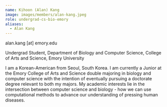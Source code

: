 ```yaml
---
name: Kihoon (Alan) Kang
image: images/members/alan-kang.jpeg
role: undergrad-cs-bio-emory
aliases:
  - Alan Kang
---
```


alan.kang [at] emory.edu

Undergrad Student, Department of Biology and Computer Science, College of Arts and Science, Emory University

I am a Korean-American from Seoul, South Korea. I am currently a Junior at the Emory College of Arts and Science double majoring in biology and computer science with the intention of eventually pursuing a doctorate degree relevant to both my majors. My academic interests lie in the intersection between computer science and biology - how we can use computational methods to advance our understanding of pressing human diseases. 
